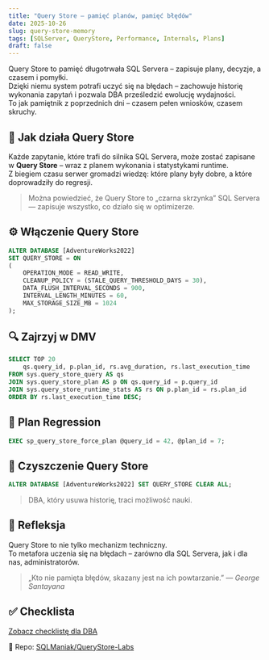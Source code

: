 ```yaml
---
title: "Query Store – pamięć planów, pamięć błędów"
date: 2025-10-26
slug: query-store-memory
tags: [SQLServer, QueryStore, Performance, Internals, Plans]
draft: false
---
```


Query Store to pamięć długotrwała SQL Servera – zapisuje plany, decyzje, a czasem i pomyłki.  
Dzięki niemu system potrafi uczyć się na błędach – zachowuje historię wykonania zapytań i pozwala DBA prześledzić ewolucję wydajności.  
To jak pamiętnik z poprzednich dni – czasem pełen wniosków, czasem skruchy.

## 🧠 Jak działa Query Store
Każde zapytanie, które trafi do silnika SQL Servera, może zostać zapisane w **Query Store** – wraz z planem wykonania i statystykami runtime.  
Z biegiem czasu serwer gromadzi wiedzę: które plany były dobre, a które doprowadziły do regresji.  

> Można powiedzieć, że Query Store to „czarna skrzynka” SQL Servera — zapisuje wszystko, co działo się w optimizerze.

## ⚙️ Włączenie Query Store
```sql
ALTER DATABASE [AdventureWorks2022]
SET QUERY_STORE = ON
(
    OPERATION_MODE = READ_WRITE,
    CLEANUP_POLICY = (STALE_QUERY_THRESHOLD_DAYS = 30),
    DATA_FLUSH_INTERVAL_SECONDS = 900,
    INTERVAL_LENGTH_MINUTES = 60,
    MAX_STORAGE_SIZE_MB = 1024
);
```

## 🔍 Zajrzyj w DMV
```sql
SELECT TOP 20 
    qs.query_id, p.plan_id, rs.avg_duration, rs.last_execution_time
FROM sys.query_store_query AS qs
JOIN sys.query_store_plan AS p ON qs.query_id = p.query_id
JOIN sys.query_store_runtime_stats AS rs ON p.plan_id = rs.plan_id
ORDER BY rs.last_execution_time DESC;
```

## 🧩 Plan Regression
```sql
EXEC sp_query_store_force_plan @query_id = 42, @plan_id = 7;
```

## 🧹 Czyszczenie Query Store
```sql
ALTER DATABASE [AdventureWorks2022] SET QUERY_STORE CLEAR ALL;
```

> DBA, który usuwa historię, traci możliwość nauki.

## 💬 Refleksja
Query Store to nie tylko mechanizm techniczny.  
To metafora uczenia się na błędach – zarówno dla SQL Servera, jak i dla nas, administratorów.  

> „Kto nie pamięta błędów, skazany jest na ich powtarzanie.” — *George Santayana*

## ✅ Checklista
[Zobacz checklistę dla DBA](https://github.com/marcinpytlik/SQLManiak/tree/master/labs/QueryStore/checklists/QueryStore-Checklist.md)

📂 Repo: [SQLManiak/QueryStore-Labs](https://github.com/marcinpytlik/SQLManiak/tree/master/labs/QueryStore)
